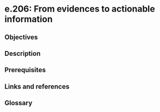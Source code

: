 # e.206: From evidences to actionable information

## Objectives

## Description

## Prerequisites

## Links and references

## Glossary

